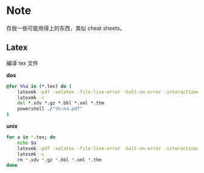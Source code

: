 # Note

存放一些可能用得上的东西，类似 cheat sheets。

## Latex

编译 tex 文件

**dos**

```bat
@for %%a in (*.tex) do (
	latexmk -pdf -xelatex -file-line-error -halt-on-error -interaction=nonstopmode -synctex=1 "%%a" 
	latexmk -c
	del *.xdv *.gz *.bbl *.xml *.thm
	powershell ./"%%~na.pdf"
)
```

**unix**

```bash
for a in *.tex; do
	echo $a
	latexmk -pdf -xelatex -file-line-error -halt-on-error -interaction=nonstopmode -synctex=1 "$a" 
	latexmk -c
	rm *.xdv *.gz *.bbl *.xml *.thm
done
```

